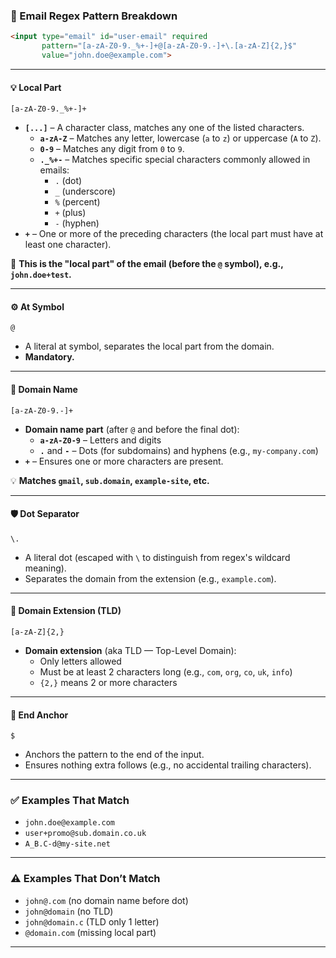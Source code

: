 ### :rocket: Email Regex Pattern Breakdown

```html
<input type="email" id="user-email" required 
       pattern="[a-zA-Z0-9._%+-]+@[a-zA-Z0-9.-]+\.[a-zA-Z]{2,}$"
       value="john.doe@example.com">
```

---

#### :bulb: Local Part

```regex
[a-zA-Z0-9._%+-]+
```

- **`[...]`** – A character class, matches any one of the listed characters.
  - **`a-zA-Z`** – Matches any letter, lowercase (`a` to `z`) or uppercase (`A` to `Z`).
  - **`0-9`** – Matches any digit from `0` to `9`.
  - **`._%+-`** – Matches specific special characters commonly allowed in emails:
    - `.` (dot)
    - `_` (underscore)
    - `%` (percent)
    - `+` (plus)
    - `-` (hyphen)
- **`+`** – One or more of the preceding characters (the local part must have at least one character).

:dart: **This is the "local part" of the email (before the `@` symbol), e.g., `john.doe+test`.**

---

#### :gear: At Symbol

```regex
@
```

- A literal at symbol, separates the local part from the domain.
- **Mandatory.**

---

#### :triangular_ruler: Domain Name

```regex
[a-zA-Z0-9.-]+
```

- **Domain name part** (after `@` and before the final dot):
  - **`a-zA-Z0-9`** – Letters and digits
  - **`.`** and **`-`** – Dots (for subdomains) and hyphens (e.g., `my-company.com`)
- **`+`** – Ensures one or more characters are present.

:bulb: **Matches `gmail`, `sub.domain`, `example-site`, etc.**

---

#### :shield: Dot Separator

```regex
\.
```

- A literal dot (escaped with `\` to distinguish from regex's wildcard meaning).
- Separates the domain from the extension (e.g., `example.com`).

---

#### :brain: Domain Extension (TLD)

```regex
[a-zA-Z]{2,}
```

- **Domain extension** (aka TLD — Top-Level Domain):
  - Only letters allowed
  - Must be at least 2 characters long (e.g., `com`, `org`, `co`, `uk`, `info`)
  - `{2,}` means 2 or more characters

---

#### :dart: End Anchor

```regex
$
```

- Anchors the pattern to the end of the input.
- Ensures nothing extra follows (e.g., no accidental trailing characters).

---

### :white_check_mark: Examples That Match

- `john.doe@example.com`
- `user+promo@sub.domain.co.uk`
- `A_B.C-d@my-site.net`

---

### :warning: Examples That Don’t Match

- `john@.com` (no domain name before dot)
- `john@domain` (no TLD)
- `john@domain.c` (TLD only 1 letter)
- `@domain.com` (missing local part)

---